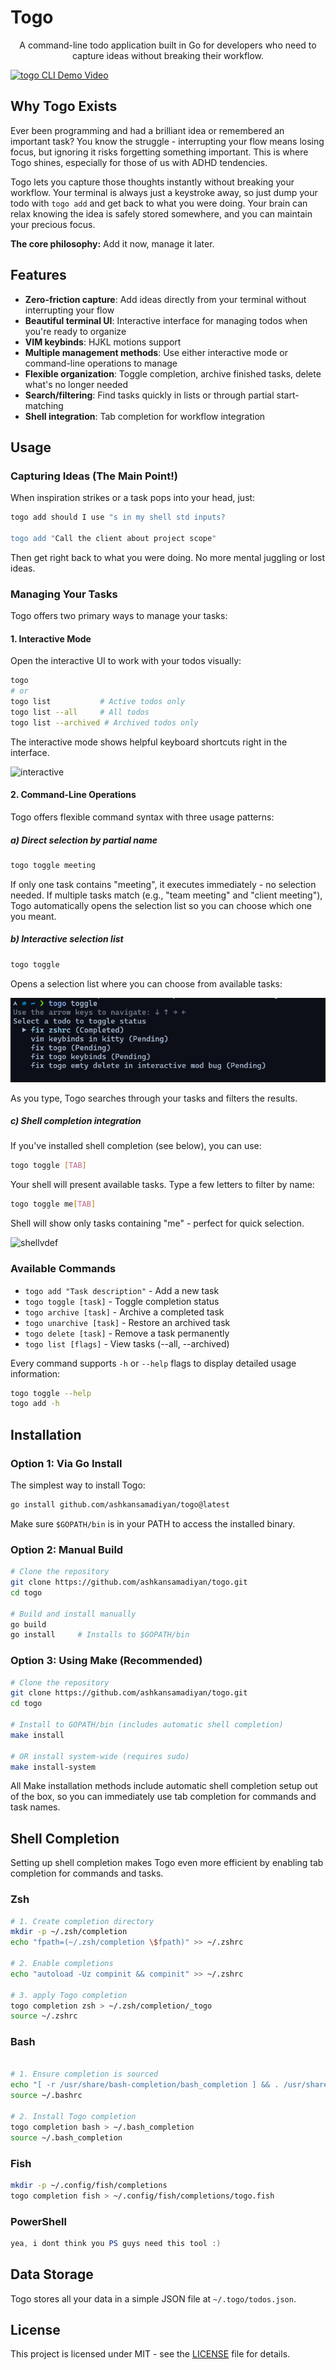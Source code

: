 # Togo

<p align="center">
  A command-line todo application built in Go for developers who need to capture ideas without breaking their workflow.
</p>

[![togo CLI Demo Video](https://github.com/user-attachments/assets/14afdab1-2f6b-419c-9ace-958d8c167646)](https://github.com/user-attachments/assets/14afdab1-2f6b-419c-9ace-958d8c167646)



## Why Togo Exists

Ever been programming and had a brilliant idea or remembered an important task? You know the struggle - interrupting your flow means losing focus, but ignoring it risks forgetting something important. This is where Togo shines, especially for those of us with ADHD tendencies.

Togo lets you capture those thoughts instantly without breaking your workflow. Your terminal is always just a keystroke away, so just dump your todo with `togo add` and get back to what you were doing. Your brain can relax knowing the idea is safely stored somewhere, and you can maintain your precious focus.

**The core philosophy:** Add it now, manage it later.

## Features

- **Zero-friction capture**: Add ideas directly from your terminal without interrupting your flow
- **Beautiful terminal UI**: Interactive interface for managing todos when you're ready to organize
- **VIM keybinds**: HJKL motions support
- **Multiple management methods**: Use either interactive mode or command-line operations to manage
- **Flexible organization**: Toggle completion, archive finished tasks, delete what's no longer needed
- **Search/filtering**: Find tasks quickly in lists or through partial start-matching
- **Shell integration**: Tab completion for workflow integration

## Usage

### Capturing Ideas (The Main Point!)

When inspiration strikes or a task pops into your head, just:

```bash
togo add should I use "s in my shell std inputs?

togo add "Call the client about project scope"
```
Then get right back to what you were doing. No more mental juggling or lost ideas.

### Managing Your Tasks

Togo offers two primary ways to manage your tasks:

#### 1. Interactive Mode

Open the interactive UI to work with your todos visually:

```bash
togo
# or
togo list           # Active todos only
togo list --all     # All todos
togo list --archived # Archived todos only
```

The interactive mode shows helpful keyboard shortcuts right in the interface.

![interactive](https://github.com/user-attachments/assets/e75cb61e-00f5-4c5b-ae44-66727521d2c4)

#### 2. Command-Line Operations

Togo offers flexible command syntax with three usage patterns:

##### a) Direct selection by partial name

```bash
togo toggle meeting
```

If only one task contains "meeting", it executes immediately - no selection needed. If multiple tasks match (e.g., "team meeting" and "client meeting"), Togo automatically opens the selection list so you can choose which one you meant.

##### b) Interactive selection list

```bash
togo toggle
```

Opens a selection list where you can choose from available tasks:

![Small selection list](./pics/small-list.png)

As you type, Togo searches through your tasks and filters the results.

##### c) Shell completion integration

If you've installed shell completion (see below), you can use:

```bash
togo toggle [TAB]
```

Your shell will present available tasks. Type a few letters to filter by name:

```bash
togo toggle me[TAB]
```

Shell will show only tasks containing "me" - perfect for quick selection.

![shellvdef](https://github.com/user-attachments/assets/011b51e0-aad0-4f9e-b782-73ef6be77f07)


### Available Commands

- `togo add "Task description"` - Add a new task
- `togo toggle [task]` - Toggle completion status
- `togo archive [task]` - Archive a completed task
- `togo unarchive [task]` - Restore an archived task
- `togo delete [task]` - Remove a task permanently
- `togo list [flags]` - View tasks (--all, --archived)

Every command supports `-h` or `--help` flags to display detailed usage information:

```bash
togo toggle --help
togo add -h
```

## Installation

### Option 1: Via Go Install

The simplest way to install Togo:

```bash
go install github.com/ashkansamadiyan/togo@latest
```

Make sure `$GOPATH/bin` is in your PATH to access the installed binary.

### Option 2: Manual Build

```bash
# Clone the repository
git clone https://github.com/ashkansamadiyan/togo.git
cd togo

# Build and install manually
go build
go install     # Installs to $GOPATH/bin
```

### Option 3: Using Make (Recommended)

```bash
# Clone the repository
git clone https://github.com/ashkansamadiyan/togo.git
cd togo

# Install to GOPATH/bin (includes automatic shell completion)
make install

# OR install system-wide (requires sudo)
make install-system
```

All Make installation methods include automatic shell completion setup out of the box, so you can immediately use tab completion for commands and task names.

## Shell Completion

Setting up shell completion makes Togo even more efficient by enabling tab completion for commands and tasks.

### Zsh

```bash
# 1. Create completion directory
mkdir -p ~/.zsh/completion
echo "fpath=(~/.zsh/completion \$fpath)" >> ~/.zshrc

# 2. Enable completions
echo "autoload -Uz compinit && compinit" >> ~/.zshrc

# 3. apply Togo completion
togo completion zsh > ~/.zsh/completion/_togo
source ~/.zshrc
```


### Bash

```bash

# 1. Ensure completion is sourced
echo "[ -r /usr/share/bash-completion/bash_completion ] && . /usr/share/bash-completion/bash_completion" >> ~/.bashrc
source ~/.bashrc

# 2. Install Togo completion
togo completion bash > ~/.bash_completion
source ~/.bash_completion
```



### Fish

```bash
mkdir -p ~/.config/fish/completions
togo completion fish > ~/.config/fish/completions/togo.fish
```

### PowerShell

```powershell
yea, i dont think you PS guys need this tool :)
```

## Data Storage

Togo stores all your data in a simple JSON file at `~/.togo/todos.json`.




## License

This project is licensed under MIT - see the [LICENSE](LICENSE) file for details. 
